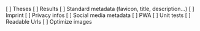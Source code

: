 [ ] Theses
[ ] Results
[ ] Standard metadata (favicon, title, description...)
[ ] Imprint
[ ] Privacy infos
[ ] Social media metadata
[ ] PWA
[ ] Unit tests
[ ] Readable Urls
[ ] Optimize images
